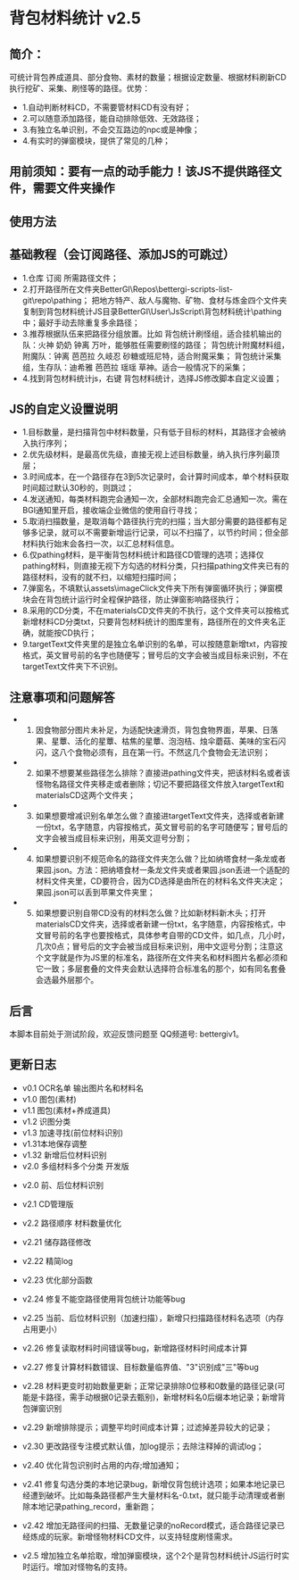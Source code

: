 
# 背包材料统计 v2.5

## 简介：
可统计背包养成道具、部分食物、素材的数量；根据设定数量、根据材料刷新CD执行挖矿、采集、刷怪等的路径。优势：
+ 1.自动判断材料CD，不需要管材料CD有没有好；
+ 2.可以随意添加路径，能自动排除低效、无效路径；
+ 3.有独立名单识别，不会交互路边的npc或是神像；
+ 4.有实时的弹窗模块，提供了常见的几种；

## 用前须知：要有一点的动手能力！该JS不提供路径文件，需要文件夹操作

## 使用方法

## 基础教程（会订阅路径、添加JS的可跳过）
+ 1.仓库 订阅 所需路径文件；   
+ 2.打开路径所在文件夹BetterGI\Repos\bettergi-scripts-list-git\repo\pathing；
  把地方特产、敌人与魔物、矿物、食材与炼金四个文件夹复制到背包材料统计JS目录BetterGI\User\JsScript\背包材料统计\pathing中；最好手动去除重复多余路径；
+ 3.推荐根据队伍来把路径分组放置。比如
   背包统计刷怪组，适合挂机输出的队：火神 奶奶 钟离 万叶，能够胜任需要刷怪的路径；
   背包统计附魔材料组，附魔队：钟离 芭芭拉 久岐忍 砂糖或班尼特，适合附魔采集；
   背包统计采集组，生存队：迪希雅 芭芭拉 瑶瑶 草神。适合一般情况下的采集；
+ 4.找到背包材料统计js，右键 背包材料统计，选择JS修改脚本自定义设置；
 
## JS的自定义设置说明
+ 1.目标数量，是扫描背包中材料数量，只有低于目标的材料，其路径才会被纳入执行序列；
+ 2.优先级材料，是最高优先级，直接无视上述目标数量，纳入执行序列最顶层； 
+ 3.时间成本，在一个路径存在3到5次记录时，会计算时间成本，单个材料获取时间超过默认30秒的，则跳过；
+ 4.发送通知，每类材料跑完会通知一次，全部材料跑完会汇总通知一次。需在BGI通知里开启，接收端企业微信的使用自行寻找；
+ 5.取消扫描数量，是取消每个路径执行完的扫描；当大部分需要的路径都有足够多记录，就可以不需要新增运行记录，可以不扫描了，以节约时间；但全部材料执行始末会各扫一次，以汇总材料信息。
+ 6.仅pathing材料，是平衡背包材料统计和路径CD管理的选项；选择仅pathing材料，则直接无视下方勾选的材料分类，只扫描pathing文件夹已有的路径材料，没有的就不扫，以缩短扫描时间；
+ 7.弹窗名，不填默认assets\imageClick文件夹下所有弹窗循环执行；弹窗模块会在背包统计运行时全程保护路径，防止弹窗影响路径执行；
+ 8.采用的CD分类，不在materialsCD文件夹的不执行，这个文件夹可以按格式新增材料CD分类txt，只要背包材料统计的图库里有，路径所在的文件夹名正确，就能按CD执行；
+ 9.targetText文件夹里的是独立名单识别的名单，可以按随意新增txt，内容按格式，英文冒号前的名字也随便写；冒号后的文字会被当成目标来识别，不在targetText文件夹下不识别。

## 注意事项和问题解答
+ 1. 因食物部分图片未补足，为适配快速滑页，背包食物界面，苹果、日落果、星蕈、活化的星蕈、枯焦的星蕈、泡泡桔、烛伞蘑菇、美味的宝石闪闪，这八个食物必须有，且在第一行。不然这几个食物会无法识别；
+ 2. 如果不想要某些路径怎么排除？直接进pathing文件夹，把该材料名或者该怪物名路径文件夹移走或者删除；切记不要把路径文件放入targetText和materialsCD这两个文件夹；
+ 3. 如果想要增减识别名单怎么做？直接进targetText文件夹，选择或者新建一份txt，名字随意，内容按格式，英文冒号前的名字可随便写；冒号后的文字会被当成目标来识别，用英文逗号分割；
+ 4. 如果想要识别不规范命名的路径文件夹怎么做？比如纳塔食材一条龙或者果园.json。方法：把纳塔食材一条龙文件夹或者果园.json丢进一个适配的材料文件夹里，CD要符合，因为CD选择是由所在的材料名文件夹决定；果园.json可以丢到苹果文件夹里；
+ 5. 如果想要识别自带CD没有的材料怎么做？比如新材料新木头；打开materialsCD文件夹，选择或者新建一份txt，名字随意，内容按格式，中文冒号前的名字也要按格式，具体参考自带的CD文件，如几点，几小时，几次0点；冒号后的文字会被当成目标来识别，用中文逗号分割；注意这个文字就是作为JS里的标准名，路径所在文件夹名和材料图片名都必须和它一致；多层套叠的文件夹会默认选择符合标准名的那个，如有同名套叠会选最外层那个。

## 后言
本脚本目前处于测试阶段，欢迎反馈问题至 QQ频道号: bettergiv1。

## 更新日志
+ v0.1 OCR名单 输出图片名和材料名
+ v1.0 图包(素材)
+ v1.1 图包(素材+养成道具)
+ v1.2 识图分类
+ v1.3 加速寻找(前位材料识别)
+ v1.31本地保存调整
+ v1.32 新增后位材料识别
+ v2.0 多组材料多个分类 开发版 
- v2.0 前、后位材料识别
+ v2.1 CD管理版
+ v2.2 路径顺序 材料数量优化
+ v2.21 储存路径修改
+ v2.22 精简log
+ v2.23 优化部分函数
+ v2.24 修复不能空路径使用背包统计功能等bug
+ v2.25 当前、后位材料识别（加速扫描），新增只扫描路径材料名选项（内存占用更小）
+ v2.26 修复读取材料时间错误等bug，新增路径材料时间成本计算
+ v2.27 修复计算材料数错误、目标数量临界值、"3"识别成"三"等bug
+ v2.28 材料更变时初始数量更新；正常记录排除0位移和0数量的路径记录(可能是卡路径，需手动根据0记录去甄别)，新增材料名0后缀本地记录；新增背包弹窗识别
+ v2.29 新增排除提示；调整平均时间成本计算；过滤掉差异较大的记录；
+ v2.30 更改路径专注模式默认值，加log提示；去除注释掉的调试log；
+ v2.40 优化背包识别时占用的内存;增加通知；
+ v2.41 修复勾选分类的本地记录bug，新增仅背包统计选项；如果本地记录已经遭到破坏。比如每条路径都产生大量材料名-0.txt，就只能手动清理或者删除本地记录pathing_record，重新跑；
+ v2.42  增加无路径间的扫描、无数量记录的noRecord模式，适合路径记录已经炼成的玩家。新增怪物材料CD文件，以支持轻度刷怪需求。

+ v2.5  增加独立名单拾取，增加弹窗模块，这个2个是背包材料统计JS运行时实时运行。增加对怪物名的支持。
